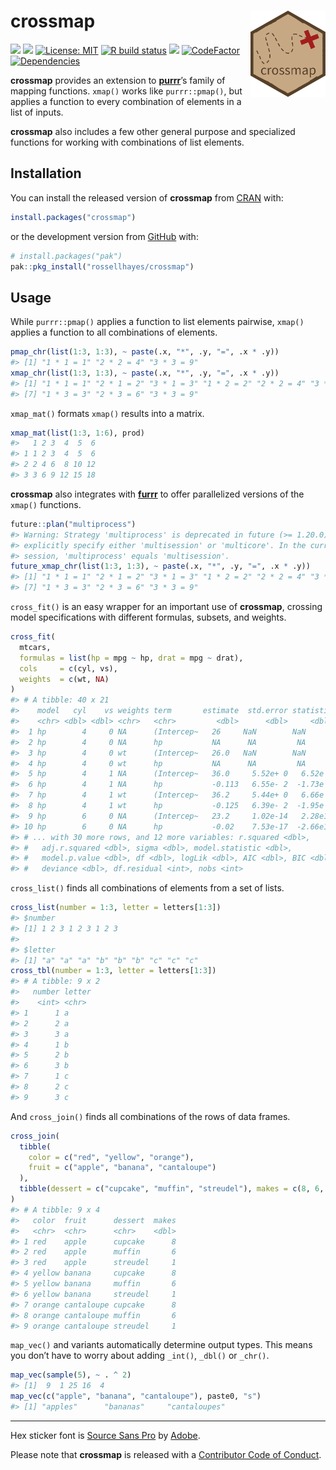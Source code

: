 
<!-- README.md is generated from README.Rmd. Please edit that file -->

# crossmap <img src="man/figures/logo.png?raw=TRUE" align="right" height="138" />

<!-- badges: start -->

[![](https://www.r-pkg.org/badges/version/crossmap?color=brightgreen)](https://cran.r-project.org/package=crossmap)
[![](https://img.shields.io/badge/lifecycle-stable-brightgreen.svg)](https://www.tidyverse.org/lifecycle/#stable)
[![License:
MIT](https://img.shields.io/badge/license-MIT-blueviolet.svg)](https://cran.r-project.org/web/licenses/MIT)
[![R build
status](https://github.com/rossellhayes/crossmap/workflows/R-CMD-check/badge.svg)](https://github.com/rossellhayes/crossmap/actions)
[![](https://codecov.io/gh/rossellhayes/crossmap/branch/main/graph/badge.svg)](https://codecov.io/gh/rossellhayes/crossmap)
[![CodeFactor](https://www.codefactor.io/repository/github/rossellhayes/crossmap/badge)](https://www.codefactor.io/repository/github/rossellhayes/crossmap)
[![Dependencies](https://tinyverse.netlify.com/badge/crossmap)](https://cran.r-project.org/package=crossmap)
<!-- badges: end -->

**crossmap** provides an extension to
[**purrr**](https://github.com/tidyverse/purrr)’s family of mapping
functions. `xmap()` works like `purrr::pmap()`, but applies a function
to every combination of elements in a list of inputs.

**crossmap** also includes a few other general purpose and specialized
functions for working with combinations of list elements.

## Installation

You can install the released version of **crossmap** from
[CRAN](https://cran.r-project.org/package=crossmap) with:

``` r
install.packages("crossmap")
```

or the development version from
[GitHub](https://github.com/rossellhayes/crossmap) with:

``` r
# install.packages("pak")
pak::pkg_install("rossellhayes/crossmap")
```

## Usage

While `purrr::pmap()` applies a function to list elements pairwise,
`xmap()` applies a function to all combinations of elements.

``` r
pmap_chr(list(1:3, 1:3), ~ paste(.x, "*", .y, "=", .x * .y))
#> [1] "1 * 1 = 1" "2 * 2 = 4" "3 * 3 = 9"
xmap_chr(list(1:3, 1:3), ~ paste(.x, "*", .y, "=", .x * .y))
#> [1] "1 * 1 = 1" "2 * 1 = 2" "3 * 1 = 3" "1 * 2 = 2" "2 * 2 = 4" "3 * 2 = 6"
#> [7] "1 * 3 = 3" "2 * 3 = 6" "3 * 3 = 9"
```

`xmap_mat()` formats `xmap()` results into a matrix.

``` r
xmap_mat(list(1:3, 1:6), prod)
#>   1 2 3  4  5  6
#> 1 1 2 3  4  5  6
#> 2 2 4 6  8 10 12
#> 3 3 6 9 12 15 18
```

**crossmap** also integrates with
[**furrr**](https://github.com/DavisVaughan/furrr) to offer parallelized
versions of the `xmap()` functions.

``` r
future::plan("multiprocess")
#> Warning: Strategy 'multiprocess' is deprecated in future (>= 1.20.0). Instead,
#> explicitly specify either 'multisession' or 'multicore'. In the current R
#> session, 'multiprocess' equals 'multisession'.
future_xmap_chr(list(1:3, 1:3), ~ paste(.x, "*", .y, "=", .x * .y))
#> [1] "1 * 1 = 1" "2 * 1 = 2" "3 * 1 = 3" "1 * 2 = 2" "2 * 2 = 4" "3 * 2 = 6"
#> [7] "1 * 3 = 3" "2 * 3 = 6" "3 * 3 = 9"
```

`cross_fit()` is an easy wrapper for an important use of **crossmap**,
crossing model specifications with different formulas, subsets, and
weights.

``` r
cross_fit(
  mtcars,
  formulas = list(hp = mpg ~ hp, drat = mpg ~ drat),
  cols     = c(cyl, vs),
  weights  = c(wt, NA)
)
#> # A tibble: 40 x 21
#>    model   cyl    vs weights term       estimate  std.error statistic    p.value
#>    <chr> <dbl> <dbl> <chr>   <chr>         <dbl>      <dbl>     <dbl>      <dbl>
#>  1 hp        4     0 NA      (Intercep~   26     NaN        NaN       NaN       
#>  2 hp        4     0 NA      hp           NA      NA         NA        NA       
#>  3 hp        4     0 wt      (Intercep~   26.0   NaN        NaN       NaN       
#>  4 hp        4     0 wt      hp           NA      NA         NA        NA       
#>  5 hp        4     1 NA      (Intercep~   36.0     5.52e+ 0   6.52e 0   1.85e- 4
#>  6 hp        4     1 NA      hp           -0.113   6.55e- 2  -1.73e 0   1.21e- 1
#>  7 hp        4     1 wt      (Intercep~   36.2     5.44e+ 0   6.66e 0   1.59e- 4
#>  8 hp        4     1 wt      hp           -0.125   6.39e- 2  -1.95e 0   8.73e- 2
#>  9 hp        6     0 NA      (Intercep~   23.2     1.02e-14   2.28e15   2.79e-16
#> 10 hp        6     0 NA      hp           -0.02    7.53e-17  -2.66e14   2.40e-15
#> # ... with 30 more rows, and 12 more variables: r.squared <dbl>,
#> #   adj.r.squared <dbl>, sigma <dbl>, model.statistic <dbl>,
#> #   model.p.value <dbl>, df <dbl>, logLik <dbl>, AIC <dbl>, BIC <dbl>,
#> #   deviance <dbl>, df.residual <int>, nobs <int>
```

`cross_list()` finds all combinations of elements from a set of lists.

``` r
cross_list(number = 1:3, letter = letters[1:3])
#> $number
#> [1] 1 2 3 1 2 3 1 2 3
#> 
#> $letter
#> [1] "a" "a" "a" "b" "b" "b" "c" "c" "c"
cross_tbl(number = 1:3, letter = letters[1:3])
#> # A tibble: 9 x 2
#>   number letter
#>    <int> <chr> 
#> 1      1 a     
#> 2      2 a     
#> 3      3 a     
#> 4      1 b     
#> 5      2 b     
#> 6      3 b     
#> 7      1 c     
#> 8      2 c     
#> 9      3 c
```

And `cross_join()` finds all combinations of the rows of data frames.

``` r
cross_join(
  tibble(
    color = c("red", "yellow", "orange"),
    fruit = c("apple", "banana", "cantaloupe")
  ),
  tibble(dessert = c("cupcake", "muffin", "streudel"), makes = c(8, 6, 1))
)
#> # A tibble: 9 x 4
#>   color  fruit      dessert  makes
#>   <chr>  <chr>      <chr>    <dbl>
#> 1 red    apple      cupcake      8
#> 2 red    apple      muffin       6
#> 3 red    apple      streudel     1
#> 4 yellow banana     cupcake      8
#> 5 yellow banana     muffin       6
#> 6 yellow banana     streudel     1
#> 7 orange cantaloupe cupcake      8
#> 8 orange cantaloupe muffin       6
#> 9 orange cantaloupe streudel     1
```

`map_vec()` and variants automatically determine output types. This
means you don’t have to worry about adding `_int()`, `_dbl()` or
`_chr()`.

``` r
map_vec(sample(5), ~ . ^ 2)
#> [1]  9  1 25 16  4
map_vec(c("apple", "banana", "cantaloupe"), paste0, "s")
#> [1] "apples"      "bananas"     "cantaloupes"
```

------------------------------------------------------------------------

Hex sticker font is [Source Sans
Pro](https://github.com/adobe-fonts/source-sans-pro) by
[Adobe](https://www.adobe.com).

Please note that **crossmap** is released with a [Contributor Code of
Conduct](https://www.contributor-covenant.org/version/2/0/code_of_conduct/).
